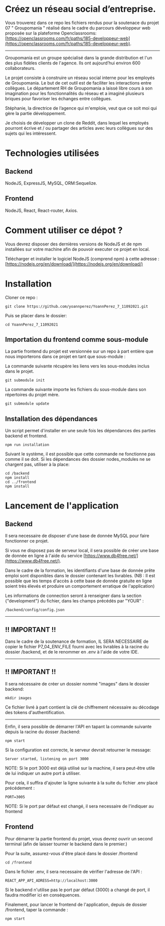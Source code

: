 
# Créez un réseau social d’entreprise.
Vous trouverez dans ce repo les fichiers rendus pour la soutenace du projet 07 \" Groupomania \" réalisé dans le cadre du parcours développeur web proposée sur la plateforme Openclassrooms: [https://openclassrooms.com/fr/paths/185-developpeur-web](https://openclassrooms.com/fr/paths/185-developpeur-web).

***
Groupomania est un groupe spécialisé dans la grande distribution et l'un des plus fidèles clients de l'agence. Ils ont aujourd’hui environ 600 collaborateurs.

Le projet consiste à construire un réseau social interne pour les employés de Groupomania. Le but de cet outil est de faciliter les interactions entre collègues. Le département RH de Groupomania a laissé libre cours à son imagination pour les fonctionnalités du réseau et a imaginé plusieurs briques pour favoriser les échanges entre collègues.

Stéphanie, la directrice de l’agence qui m'emploie,  veut que ce soit moi qui gère la partie développement.

Je choisis de développer un clone de Reddit, dans lequel les employés pourront écrive et / ou partager des articles avec leurs collègues sur des sujets qui les intéressent.

# Technologies utilisées
## Backend
NodeJS, ExpressJS, MySQL, ORM:Sequelize.
    
## Frontend
NodeJS, React, React-router, Axios.
# Comment utiliser ce dépot ?

Vous devrez disposer des dernières versions de NodeJS et de npm installées sur votre machine afin de pouvoir executer ce projet en local.

Télécharger et installer le logiciel NodeJS (comprend npm) à cette adresse :
[https://nodejs.org/en/download/](https://nodejs.org/en/download/)

# Installation

Cloner ce repo :
```
git clone https://github.com/yoannperez/YoannPerez_7_11092021.git
```

Puis se placer dans le dossier:
```
cd YoannPerez_7_11092021
```
## Importation du frontend comme sous-module
La partie frontend du projet est versionnée sur un repo à part entière que nous importerons dans ce projet en tant que sous-module :

La commande suivante récupère les liens vers les sous-modules inclus dans le projet.
```
git submodule init 
```
 
La commande suivante importe les fichiers du sous-module dans son répertoires du projet mère.
```
git submodule update 
```

## Installation des dépendances

Un script permet d'installer en une seule fois les dépendances des parties backend et frontend.
```
npm run installation
```
Suivant le système, il est possible que cette commande ne fonctionne pas comme il se doit. Si les dépendances des dossier nodes_modules ne se chargent pas, utiliser à la place:
```
cd /backend
npm install
cd ../frontend
npm install
```

# Lancement de l'application
## Backend

Il sera necessaire de disposer d'une base de donnée MySQL pour faire fonctionner ce projet. 

Si vous ne disposez pas de serveur local, il sera possible de créer une base de donnée en ligne à l'aide du service [https://www.db4free.net/](https://www.db4free.net/). 

Dans le cadre de la formation, les identifiants d'une base de donnée prête emploi sont disponibles dans le dossier contenant les livrables.
(NB : Il est possible que les temps d'accès à cette base de donnée gratuite en ligne soient très élevés et produire un comportement erratique de l'application)

Les informations de connection seront à renseigner dans la section {"development"} du fichier, dans les champs précédés par "YOUR" :
```
/backend/config/config.json
```
***
## !! IMPORTANT !!
Dans le cadre de la soutenance de formation, IL SERA NECESSAIRE de copier le fichier P7_04_ENV_FILE fourni avec les livrables à la racine du dossier /backend, et de le renommer en .env à l'aide de votre IDE.

***
## !! IMPORTANT !!

Il sera nécessaire de créer un dossier nommé "images" dans le dossier backend:

```
mkdir images
```



Ce fichier livré à part contient la clé de chiffrement nécessaire au décodage des tokens d'authentification.
***

Enfin, il sera possible de démarrer l'API en tapant la commande suivante depuis la racine du dosser /backend:

```
npm start
```
Si la configuration est correcte, le serveur devrait retourner le message:
```
Server started, listening on port 3000
```
NOTE: Si le port 3000 est déjà utilisé sur la machine, il sera peut-être utile de lui indiquer un autre port à utiliser.

Pour cela, il suffira d'ajouter la ligne suivante à la suite du fichier .env placé précédement :
```
PORT=3005
```
NOTE: Si le port par défaut est changé, il sera necessaire de l'indiquer au frontend

## Frontend

Pour démarrer la partie frontend du projet, vous devrez ouvrir un second terminal (afin de laisser tourner le backend dans le premier.)

Pour la suite, assurez-vous d'être placé dans le dossier /frontend

```
cd /frontend
```

Dans le fichier .env, il sera necessaire de vérifier l'adresse de l'API :
```
REACT_APP_API_ADRESS=http://localhost:3000
```
Si le backend n'utilise pas le port par défaut (3000) a changé de port, il faudra modifier ici en conséquences.

Finalement, pour lancer le frontend de l'application, depuis de dossier /frontend, taper la commande :
```
npm start
```



